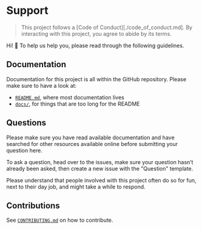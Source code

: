 # Support

> This project follows a [Code of Conduct][./code_of_conduct.md].
> By interacting with this project, you agree to abide by its terms.

Hi! 👋 To help us help you, please read through the following guidelines.

## Documentation

Documentation for this project is all within the GitHub repository. Please make sure to have a look at:

- [`README.md`](../README.md), where most documentation lives
- [`docs/`](../docs), for things that are too long for the README

## Questions

Please make sure you have read available documentation and have searched for other resources available online before submitting your question here.

To ask a question, head over to the issues, make sure your question hasn’t already been asked, then create a new issue with the "Question" template.

Please understand that people involved with this project often do so for fun, next to their day job, and might take a while to respond.

## Contributions

See [`CONTRIBUTING.md`](../CONTRIBUTING.md) on how to contribute.
